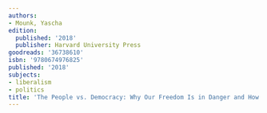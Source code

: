 ```yaml
---
authors:
- Mounk, Yascha
edition:
  published: '2018'
  publisher: Harvard University Press
goodreads: '36738610'
isbn: '9780674976825'
published: '2018'
subjects:
- liberalism
- politics
title: 'The People vs. Democracy: Why Our Freedom Is in Danger and How to Save It'
---
```


